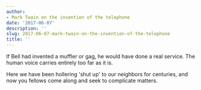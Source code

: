 ```yaml
---
author:
- Mark Twain on the invention of the telephone
date: '2017-06-07'
description: ''
slug: 2017-06-07-mark-twain-on-the-invention-of-the-telephone
title: ''
---
```

If Bell had invented a muffler or gag, he would have done a real service. The human voice carries entirely too far as it is. 

Here we have been hollering 'shut up' to our neighbors for centuries, and now you fellows come along and seek to complicate matters.



